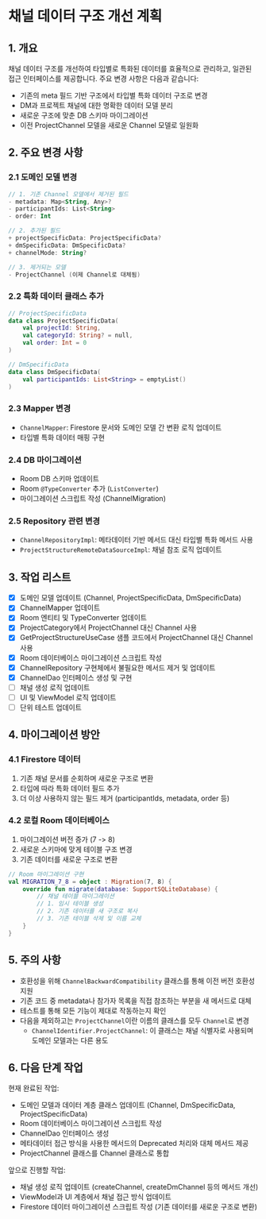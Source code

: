 # 채널 데이터 구조 개선 계획

## 1. 개요

채널 데이터 구조를 개선하여 타입별로 특화된 데이터를 효율적으로 관리하고, 일관된 접근 인터페이스를 제공합니다. 주요 변경 사항은 다음과 같습니다:

- 기존의 meta 필드 기반 구조에서 타입별 특화 데이터 구조로 변경
- DM과 프로젝트 채널에 대한 명확한 데이터 모델 분리
- 새로운 구조에 맞춘 DB 스키마 마이그레이션
- 이전 ProjectChannel 모델을 새로운 Channel 모델로 일원화

## 2. 주요 변경 사항

### 2.1 도메인 모델 변경

```kotlin
// 1. 기존 Channel 모델에서 제거된 필드
- metadata: Map<String, Any>?
- participantIds: List<String>
- order: Int

// 2. 추가된 필드
+ projectSpecificData: ProjectSpecificData?
+ dmSpecificData: DmSpecificData?
+ channelMode: String?

// 3. 제거되는 모델
- ProjectChannel (이제 Channel로 대체됨)
```

### 2.2 특화 데이터 클래스 추가

```kotlin
// ProjectSpecificData
data class ProjectSpecificData(
    val projectId: String,
    val categoryId: String? = null,
    val order: Int = 0
)

// DmSpecificData
data class DmSpecificData(
    val participantIds: List<String> = emptyList()
)
```

### 2.3 Mapper 변경

- `ChannelMapper`: Firestore 문서와 도메인 모델 간 변환 로직 업데이트
- 타입별 특화 데이터 매핑 구현

### 2.4 DB 마이그레이션

- Room DB 스키마 업데이트
- Room `@TypeConverter` 추가 (`ListConverter`)
- 마이그레이션 스크립트 작성 (ChannelMigration)

### 2.5 Repository 관련 변경

- `ChannelRepositoryImpl`: 메타데이터 기반 메서드 대신 타입별 특화 메서드 사용
- `ProjectStructureRemoteDataSourceImpl`: 채널 참조 로직 업데이트

## 3. 작업 리스트

- [x] 도메인 모델 업데이트 (Channel, ProjectSpecificData, DmSpecificData)
- [x] ChannelMapper 업데이트
- [x] Room 엔티티 및 TypeConverter 업데이트
- [x] ProjectCategory에서 ProjectChannel 대신 Channel 사용 
- [x] GetProjectStructureUseCase 샘플 코드에서 ProjectChannel 대신 Channel 사용
- [x] Room 데이터베이스 마이그레이션 스크립트 작성
- [x] ChannelRepository 구현체에서 불필요한 메서드 제거 및 업데이트
- [x] ChannelDao 인터페이스 생성 및 구현
- [ ] 채널 생성 로직 업데이트
- [ ] UI 및 ViewModel 로직 업데이트 
- [ ] 단위 테스트 업데이트

## 4. 마이그레이션 방안

### 4.1 Firestore 데이터

1. 기존 채널 문서를 순회하며 새로운 구조로 변환
2. 타입에 따라 특화 데이터 필드 추가
3. 더 이상 사용하지 않는 필드 제거 (participantIds, metadata, order 등)

### 4.2 로컬 Room 데이터베이스

1. 마이그레이션 버전 증가 (7 -> 8)
2. 새로운 스키마에 맞게 테이블 구조 변경
3. 기존 데이터를 새로운 구조로 변환

```kotlin
// Room 마이그레이션 구현
val MIGRATION_7_8 = object : Migration(7, 8) {
    override fun migrate(database: SupportSQLiteDatabase) {
        // 채널 테이블 마이그레이션
        // 1. 임시 테이블 생성
        // 2. 기존 데이터를 새 구조로 복사
        // 3. 기존 테이블 삭제 및 이름 교체
    }
}
```

## 5. 주의 사항

- 호환성을 위해 `ChannelBackwardCompatibility` 클래스를 통해 이전 버전 호환성 지원
- 기존 코드 중 metadata나 참가자 목록을 직접 참조하는 부분을 새 메서드로 대체
- 테스트를 통해 모든 기능이 제대로 작동하는지 확인
- 다음을 제외하고는 `ProjectChannel`이란 이름의 클래스를 모두 `Channel`로 변경
  - `ChannelIdentifier.ProjectChannel`: 이 클래스는 채널 식별자로 사용되며 도메인 모델과는 다른 용도

## 6. 다음 단계 작업

현재 완료된 작업:
- 도메인 모델과 데이터 계층 클래스 업데이트 (Channel, DmSpecificData, ProjectSpecificData)
- Room 데이터베이스 마이그레이션 스크립트 작성
- ChannelDao 인터페이스 생성
- 메타데이터 접근 방식을 사용한 메서드의 Deprecated 처리와 대체 메서드 제공
- ProjectChannel 클래스를 Channel 클래스로 통합

앞으로 진행할 작업:
- 채널 생성 로직 업데이트 (createChannel, createDmChannel 등의 메서드 개선)
- ViewModel과 UI 계층에서 채널 접근 방식 업데이트
- Firestore 데이터 마이그레이션 스크립트 작성 (기존 데이터를 새로운 구조로 변환) 